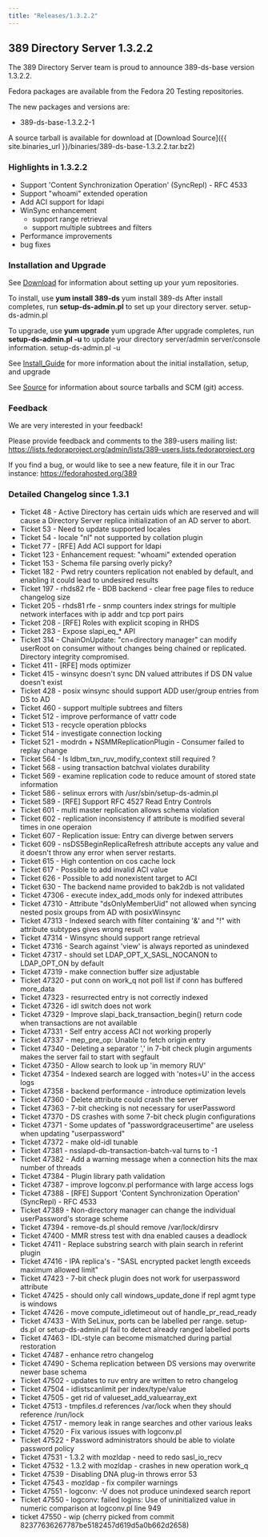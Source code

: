 ```yaml
---
title: "Releases/1.3.2.2"
---
```

389 Directory Server 1.3.2.2
----------------------------

The 389 Directory Server team is proud to announce 389-ds-base version 1.3.2.2.

Fedora packages are available from the Fedora 20 Testing repositories.

The new packages and versions are:

-   389-ds-base-1.3.2.2-1

A source tarball is available for download at [Download Source]({{ site.binaries_url }}/binaries/389-ds-base-1.3.2.2.tar.bz2)

### Highlights in 1.3.2.2

-   Support 'Content Synchronization Operation' (SyncRepl) - RFC 4533
-   Support "whoami" extended operation
-   Add ACI support for ldapi
-   WinSync enhancement
    -   support range retrieval
    -   support multiple subtrees and filters
-   Performance improvements
-   bug fixes

### Installation and Upgrade

See [Download](../download.html) for information about setting up your yum repositories.

To install, use **yum install 389-ds** yum install 389-ds After install completes, run **setup-ds-admin.pl** to set up your directory server. setup-ds-admin.pl

To upgrade, use **yum upgrade** yum upgrade After upgrade completes, run **setup-ds-admin.pl -u** to update your directory server/admin server/console information. setup-ds-admin.pl -u

See [Install\_Guide](../legacy/install-guide.html) for more information about the initial installation, setup, and upgrade

See [Source](../development/source.html) for information about source tarballs and SCM (git) access.

### Feedback

We are very interested in your feedback!

Please provide feedback and comments to the 389-users mailing list: <https://lists.fedoraproject.org/admin/lists/389-users.lists.fedoraproject.org>

If you find a bug, or would like to see a new feature, file it in our Trac instance: <https://fedorahosted.org/389>

### Detailed Changelog since 1.3.1

-   Ticket 48 - Active Directory has certain uids which are reserved and will cause a Directory Server replica initialization of an AD server to abort.
-   Ticket 53 - Need to update supported locales
-   Ticket 54 - locale "nl" not supported by collation plugin
-   Ticket 77 - [RFE] Add ACI support for ldapi
-   Ticket 123 - Enhancement request: "whoami" extended operation
-   Ticket 153 - Schema file parsing overly picky?
-   Ticket 182 - Pwd retry counters replication not enabled by default, and enabling it could lead to undesired results
-   Ticket 197 - rhds82 rfe - BDB backend - clear free page files to reduce changelog size
-   Ticket 205 - rhds81 rfe - snmp counters index strings for multiple network interfaces with ip addr and tcp port pairs
-   Ticket 208 - [RFE] Roles with explicit scoping in RHDS
-   Ticket 283 - Expose slapi\_eq\_\* API
-   Ticket 314 - ChainOnUpdate: "cn=directory manager" can modify userRoot on consumer without changes being chained or replicated. Directory integrity compromised.
-   Ticket 411 - [RFE] mods optimizer
-   Ticket 415 - winsync doesn't sync DN valued attributes if DS DN value doesn't exist
-   Ticket 428 - posix winsync should support ADD user/group entries from DS to AD
-   Ticket 460 - support multiple subtrees and filters
-   Ticket 512 - improve performance of vattr code
-   Ticket 513 - recycle operation pblocks
-   Ticket 514 - investigate connection locking
-   Ticket 521 - modrdn + NSMMReplicationPlugin - Consumer failed to replay change
-   Ticket 564 - Is ldbm\_txn\_ruv\_modify\_context still required ?
-   Ticket 568 - using transaction batchval violates durability
-   Ticket 569 - examine replication code to reduce amount of stored state information
-   Ticket 586 - selinux errors with /usr/sbin/setup-ds-admin.pl
-   Ticket 589 - [RFE] Support RFC 4527 Read Entry Controls
-   Ticket 601 - multi master replication allows schema violation
-   Ticket 602 - replication inconsistency if attribute is modified several times in one operaion
-   Ticket 607 - Replication issue: Entry can diverge betwen servers
-   Ticket 609 - nsDS5BeginReplicaRefresh attribute accepts any value and it doesn't throw any error when server restarts.
-   Ticket 615 - High contention on cos cache lock
-   Ticket 617 - Possible to add invalid ACI value
-   Ticket 626 - Possible to add nonexistent target to ACI
-   Ticket 630 - The backend name provided to bak2db is not validated
-   Ticket 47306 - execute index\_add\_mods only for indexed attributes
-   Ticket 47310 - Attribute "dsOnlyMemberUid" not allowed when syncing nested posix groups from AD with posixWinsync
-   Ticket 47313 - Indexed search with filter containing '&' and "!" with attribute subtypes gives wrong result
-   Ticket 47314 - Winsync should support range retrieval
-   Ticket 47316 - Search against 'view' is always reported as unindexed
-   Ticket 47317 - should set LDAP\_OPT\_X\_SASL\_NOCANON to LDAP\_OPT\_ON by default
-   Ticket 47319 - make connection buffer size adjustable
-   Ticket 47320 - put conn on work\_q not poll list if conn has buffered more\_data
-   Ticket 47323 - resurrected entry is not correctly indexed
-   Ticket 47326 - idl switch does not work
-   Ticket 47329 - Improve slapi\_back\_transaction\_begin() return code when transactions are not available
-   Ticket 47331 - Self entry access ACI not working properly
-   Ticket 47337 - mep\_pre\_op: Unable to fetch origin entry
-   Ticket 47340 - Deleting a separator ',' in 7-bit check plugin arguments makes the server fail to start with segfault
-   Ticket 47350 - Allow search to look up 'in memory RUV'
-   Ticket 47354 - Indexed search are logged with 'notes=U' in the access logs
-   Ticket 47358 - backend performance - introduce optimization levels
-   Ticket 47360 - Delete attribute could crash the server
-   Ticket 47363 - 7-bit checking is not necessary for userPassword
-   Ticket 47370 - DS crashes with some 7-bit check plugin configurations
-   Ticket 47371 - Some updates of "passwordgraceusertime" are useless when updating "userpassword"
-   Ticket 47372 - make old-idl tunable
-   Ticket 47381 - nsslapd-db-transaction-batch-val turns to -1
-   Ticket 47382 - Add a warning message when a connection hits the max number of threads
-   Ticket 47384 - Plugin library path validation
-   Ticket 47387 - improve logconv.pl performance with large access logs
-   Ticket 47388 - [RFE] Support 'Content Synchronization Operation' (SyncRepl) - RFC 4533
-   Ticket 47389 - Non-directory manager can change the individual userPassword's storage scheme
-   Ticket 47394 - remove-ds.pl should remove /var/lock/dirsrv
-   Ticket 47400 - MMR stress test with dna enabled causes a deadlock
-   Ticket 47411 - Replace substring search with plain search in referint plugin
-   Ticket 47416 - IPA replica's - "SASL encrypted packet length exceeds maximum allowed limit"
-   Ticket 47423 - 7-bit check plugin does not work for userpassword attribute
-   Ticket 47425 - should only call windows\_update\_done if repl agmt type is windows
-   Ticket 47426 - move compute\_idletimeout out of handle\_pr\_read\_ready
-   Ticket 47433 - With SeLinux, ports can be labelled per range. setup-ds.pl or setup-ds-admin.pl fail to detect already ranged labelled ports
-   Ticket 47463 - IDL-style can become mismatched during partial restoration
-   Ticket 47487 - enhance retro changelog
-   Ticket 47490 - Schema replication between DS versions may overwrite newer base schema
-   Ticket 47502 - updates to ruv entry are written to retro changelog
-   Ticket 47504 - idlistscanlimit per index/type/value
-   Ticket 47505 - get rid of valueset\_add\_valuearray\_ext
-   Ticket 47513 - tmpfiles.d references /var/lock when they should reference /run/lock
-   Ticket 47517 - memory leak in range searches and other various leaks
-   Ticket 47520 - Fix various issues with logconv.pl
-   Ticket 47522 - Password administrators should be able to violate password policy
-   Ticket 47531 - 1.3.2 with mozldap - need to redo sasl\_io\_recv
-   Ticket 47532 - 1.3.2 with mozldap - crashes in new operation work\_q
-   Ticket 47539 - Disabling DNA plug-in throws error 53
-   Ticket 47543 - mozldap - fix compiler warnings
-   Ticket 47551 - logconv: -V does not produce unindexed search report
-   Ticket 47550 - logconv: failed logins: Use of uninitialized value in numeric comparison at logconv.pl line 949
-   ticket 47550 - wip (cherry picked from commit 82377636267787be5182457d619d5a0b662d2658)


